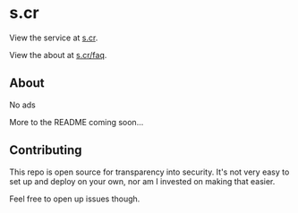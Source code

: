 # s.cr

View the service at [s.cr](https://s.cr).

View the about at [s.cr/faq](https://s.cr/about).

## About

No ads

More to the README coming soon...

## Contributing

This repo is open source for transparency into security. It's not very easy
to set up and deploy on your own, nor am I invested on making that easier.

Feel free to open up issues though.